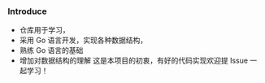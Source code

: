 ### Introduce
- 仓库用于学习，
- 采用 Go 语言开发，实现各种数据结构，
- 熟练 Go 语言的基础
- 增加对数据结构的理解
这是本项目的初衷，有好的代码实现欢迎提 Issue 一起学习！